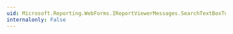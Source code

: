```yaml
---
uid: Microsoft.Reporting.WebForms.IReportViewerMessages.SearchTextBoxToolTip
internalonly: False
---
```

